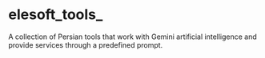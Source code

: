 # elesoft_tools_
A collection of Persian tools that work with Gemini artificial intelligence and provide services through a predefined prompt.
